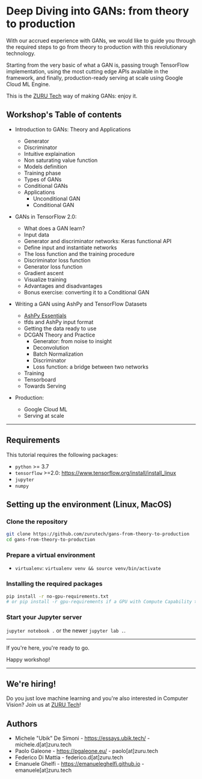 # Deep Diving into GANs: from theory to production

With our accrued experience with GANs, we would like to guide you through the required steps to go from theory to production with this revolutionary technology.

Starting from the very basic of what a GAN is, passing trough TensorFlow implementation, using the most cutting edge APIs available in the framework, and finally, production-ready serving at scale using Google Cloud ML Engine.

This is the [ZURU Tech](https://zuru.tech/) way of making GANs: enjoy it.

## Workshop's Table of contents

- Introduction to GANs: Theory and Applications
    -  Generator
    -  Discriminator
    -  Intuitive explaination
    -  Non saturating value function
    -  Models definition
    -  Training phase
    -  Types of GANs
    -  Conditional GANs
    -  Applications
        -  Unconditional GAN
        -  Conditional GAN

- GANs in TensorFlow 2.0:
	-  What does a GAN learn?
	-  Input data
	-  Generator and discriminator networks: Keras functional API
	-  Define input and instantiate networks
	-  The loss function and the training procedure
	-  Discriminator loss function
	-  Generator loss function
	-  Gradient ascent
	-  Visualize training
	-  Advantages and disadvantages
	-  Bonus exercise: converting it to a Conditional GAN

- Writing a GAN using AshPy and TensorFlow Datasets
	-  [AshPy Essentials](https://github.com/zurutech/ashpy)
	-  tfds and AshPy input format
	-  Getting the data ready to use
	-  DCGAN Theory and Practice
		- Generator: from noise to insight
		- Deconvolution
		- Batch Normalization
		- Discriminator
		- Loss function: a bridge between two networks
	-  Training
	-  Tensorboard
	-  Towards Serving

- Production:
    - Google Cloud ML
    - Serving at scale

---

## Requirements

<!--
TODO: remove the comment when colab will support Python 3.7
**NOTE**: every notebook has a "try in a colab notebook" button you can use, to directly load the notebook in a colab instance and run it, without the need to set up the environment by yourself.
-->

This tutorial requires the following packages:

- `python` >= 3.7
- `tensorflow` >=2.0: https://www.tensorflow.org/install/install_linux
- `jupyter`
- `numpy`

## Setting up the environment (Linux, MacOS)

### Clone the repository

```bash
git clone https://github.com/zurutech/gans-from-theory-to-production
cd gans-from-theory-to-production
```

### Prepare a virtual environment

- `virtualenv`: `virtualenv venv && source venv/bin/activate`

### Installing the required packages

```bash
pip install -r no-gpu-requirements.txt
# or pip install -r gpu-requirements if a GPU with Compute Capability >= 3.0 is present
```

### Start your Jupyter server

`jupyter notebook .` or the newer `jupyter lab .`.

---

If you're here, you're ready to go.

Happy workshop!

---

## We're hiring!

Do you just love machine learning and you're also interested in Computer Vision? Join us at [ZURU Tech](https://zuru.tech/)!

## Authors

- Michele "Ubik" De Simoni - https://essays.ubik.tech/ - michele.d[at]zuru.tech
- Paolo Galeone - https://pgaleone.eu/ - paolo[at]zuru.tech
- Federico Di Mattia - federico.d[at]zuru.tech
- Emanuele Ghelfi - https://emanueleghelfi.github.io - emanuele[at]zuru.tech
